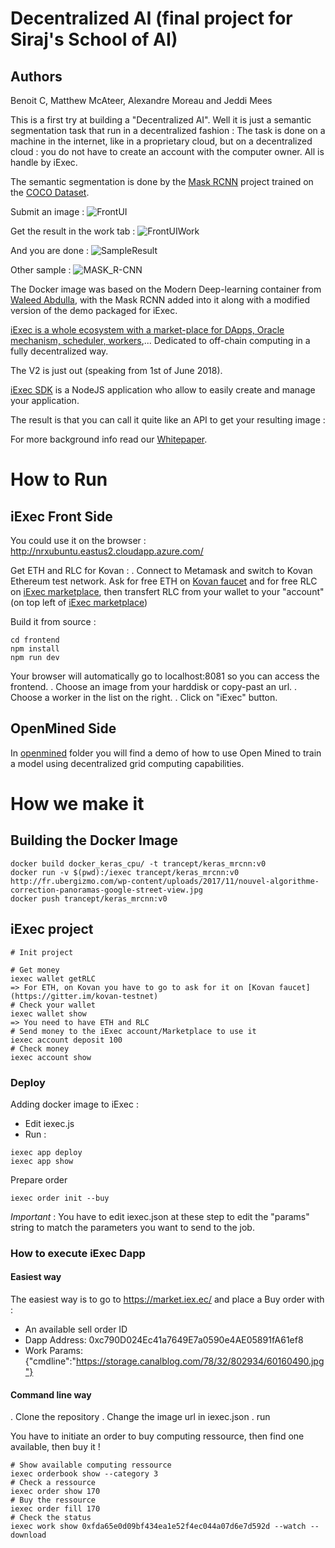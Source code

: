 # Decentralized AI (final project for Siraj's School of AI)

## Authors
Benoit C, Matthew McAteer, Alexandre Moreau and Jeddi Mees

This is a first try at building a "Decentralized AI". Well it is just a semantic segmentation task that run in a decentralized fashion : The task is done on a machine in the internet, like in a proprietary cloud, but on a decentralized cloud : you do not have to create an account with the computer owner. All is handle by iExec.

The semantic segmentation is done by the [Mask RCNN](https://github.com/matterport/Mask_RCNN) project trained on the [COCO Dataset](http://cocodataset.org/).

Submit an image :
![FrontUI](https://raw.githubusercontent.com/trancept/decentralized_AI/master/img/front_ai2.jpg)

Get the result in the work tab :
![FrontUIWork](https://raw.githubusercontent.com/trancept/decentralized_AI/master/img/front-work.jpg)

And you are done :
![SampleResult](https://raw.githubusercontent.com/trancept/decentralized_AI/master/img/iexec-team-MRCNN.png)


Other sample :
![MASK_R-CNN](https://github.com/trancept/decentralized_AI/blob/master/img/20180604_143926.png)

The Docker image was based on the Modern Deep-learning container from [Waleed Abdulla](https://hub.docker.com/r/waleedka/modern-deep-learning/), with the Mask RCNN added into it along with a modified version of the demo packaged for iExec.

[iExec is a whole ecosystem with a market-place for DApps, Oracle mechanism, scheduler, workers](https://cdn-images-1.medium.com/max/1200/1*iiERfyS1iqvVXNCXFrghfA.jpeg),... Dedicated to off-chain computing in a fully decentralized way.

The V2 is just out (speaking from 1st of June 2018).

[iExec SDK](https://github.com/iExecBlockchainComputing/iexec-sdk) is a NodeJS application who allow to easily create and manage your application.

The result is that you can call it quite like an API to get your resulting image :

For more background info read our [Whitepaper](https://github.com/trancept/decentralized_AI/blob/master/whitepaper/whitepaper.md).

# How to Run 
## iExec Front Side

You could use it on the browser : http://nrxubuntu.eastus2.cloudapp.azure.com/

Get ETH and RLC for Kovan :
. Connect to Metamask and switch to Kovan Ethereum test network. Ask for free ETH on [Kovan faucet](https://gitter.im/kovan-testnet) and for free RLC on [iExec marketplace](https://market.iex.ec/), then transfert RLC from your wallet to your "account" (on top left of [iExec marketplace](https://market.iex.ec/))

Build it from source :
```
cd frontend
npm install
npm run dev
```
Your browser will automatically go to localhost:8081 so you can access the frontend.
. Choose an image from your harddisk or copy-past an url.
. Choose a worker in the list on the right.
. Click on "iExec" button.

## OpenMined Side

In [openmined](https://github.com/trancept/decentralized_AI/tree/master/openmined) folder you will find a demo of how to use Open Mined to train a model using decentralized grid computing capabilities.

# How we make it

## Building the Docker Image

```
docker build docker_keras_cpu/ -t trancept/keras_mrcnn:v0
docker run -v $(pwd):/iexec trancept/keras_mrcnn:v0  http://fr.ubergizmo.com/wp-content/uploads/2017/11/nouvel-algorithme-correction-panoramas-google-street-view.jpg
docker push trancept/keras_mrcnn:v0
```


## iExec project

```
# Init project

# Get money
iexec wallet getRLC
=> For ETH, on Kovan you have to go to ask for it on [Kovan faucet](https://gitter.im/kovan-testnet)
# Check your wallet
iexec wallet show
=> You need to have ETH and RLC
# Send money to the iExec account/Marketplace to use it
iexec account deposit 100
# Check money
iexec account show
```

### Deploy

Adding docker image to iExec :
- Edit iexec.js
- Run :
```
iexec app deploy
iexec app show
```
Prepare order

```
iexec order init --buy
```
*Important* : You have to edit iexec.json at these step to edit the "params" string to match the parameters you want to send to the job.


### How to execute iExec Dapp

#### Easiest way

The easiest way is to go to https://market.iex.ec/ and place a Buy order with :
- An available sell order ID
- Dapp Address: 0xc790D024Ec41a7649E7a0590e4AE05891fA61ef8
- Work Params: {"cmdline":"https://storage.canalblog.com/78/32/802934/60160490.jpg"}
 
#### Command line way

. Clone the repository
. Change the image url in iexec.json
. run

You have to initiate an order to buy computing ressource, then find one available, then buy it !

```
# Show available computing ressource
iexec orderbook show --category 3
# Check a ressource
iexec order show 170
# Buy the ressource
iexec order fill 170
# Check the status
iexec work show 0xfda65e0d09bf434ea1e52f4ec044a07d6e7d592d --watch --download
```
